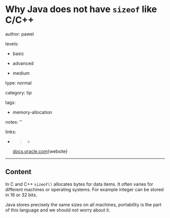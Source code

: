 # Why Java does not have `sizeof` like C/C++
author: pawel

levels:

  - basic

  - advanced

  - medium

type: normal

category: tip

tags:

  - memory-allocation

notes: ''

links:

  - >-
    [docs.oracle.com](https://docs.oracle.com/cd/E13150_01/jrockit_jvm/jrockit/geninfo/diagnos/garbage_collect.html){website}

---
## Content

In C and C++ `sizeof()` allocates bytes for data items. It often varies for different machines or operating systems. For example integer can be stored in 16 or 32 bits. 

Java stores precisely the same sizes on all machines, portability is the part of this language and we should not worry about it.
